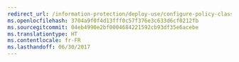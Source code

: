 ```yaml
---
redirect_url: /information-protection/deploy-use/configure-policy-classification
ms.openlocfilehash: 3704a9f0f4d13fff0c57f376e3c633d6cf0212fb
ms.sourcegitcommit: 04eb4990e2bf0004684221592cb93df35e6acebe
ms.translationtype: HT
ms.contentlocale: fr-FR
ms.lasthandoff: 06/30/2017
---
```

